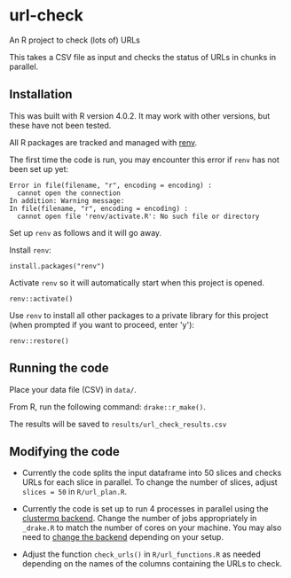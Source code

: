 # url-check

An R project to check (lots of) URLs

This takes a CSV file as input and checks the status of URLs in chunks in parallel.

## Installation

This was built with R version 4.0.2. It may work with other versions, but these have not been tested.

All R packages are tracked and managed with [renv](https://rstudio.github.io/renv/).

The first time the code is run, you may encounter this error if `renv` has not been set up yet:

```
Error in file(filename, "r", encoding = encoding) : 
  cannot open the connection
In addition: Warning message:
In file(filename, "r", encoding = encoding) :
  cannot open file 'renv/activate.R': No such file or directory
```

Set up `renv` as follows and it will go away.

Install `renv`:

```
install.packages("renv")
```

Activate `renv` so it will automatically start when this project is opened.

```
renv::activate()
```

Use `renv` to install all other packages to a private library for this project
(when prompted if you want to proceed, enter 'y'):

```
renv::restore()
```

## Running the code

Place your data file (CSV) in `data/`.

From R, run the following command: `drake::r_make()`.

The results will be saved to `results/url_check_results.csv`

## Modifying the code

- Currently the code splits the input dataframe into 50 slices and checks URLs for each slice in parallel.
To change the number of slices, adjust `slices = 50` in `R/url_plan.R`.

- Currently the code is set up to run 4 processes in parallel using the [clustermq backend](https://books.ropensci.org/drake/hpc.html#the-clustermq-backend).
Change the number of jobs appropriately in `_drake.R` to match the number of cores on your machine. You may also need to [change the backend](https://books.ropensci.org/drake/hpc.html#parallel-backends) depending on your setup.

- Adjust the function `check_urls()` in `R/url_functions.R` as needed depending on the names of the columns containing the URLs to check.
